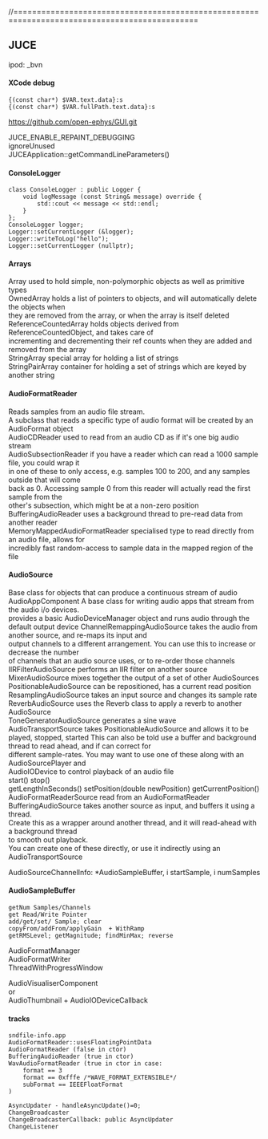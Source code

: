 //==============================================================================================

## JUCE

ipod: _bvn

#### XCode debug
    {(const char*) $VAR.text.data}:s
    {(const char*) $VAR.fullPath.text.data}:s

https://github.com/open-ephys/GUI.git

JUCE_ENABLE_REPAINT_DEBUGGING  
ignoreUnused  
JUCEApplication::getCommandLineParameters()  

#### ConsoleLogger
    class ConsoleLogger : public Logger {
        void logMessage (const String& message) override {
            std::cout << message << std::endl;
        }
    };
    ConsoleLogger logger;
    Logger::setCurrentLogger (&logger);
    Logger::writeToLog("hello");
    Logger::setCurrentLogger (nullptr);

#### Arrays
Array used to hold simple, non-polymorphic objects as well as primitive types  
OwnedArray holds a list of pointers to objects, and will automatically delete the objects when  
they are removed from the array, or when the array is itself deleted  
ReferenceCountedArray holds objects derived from ReferenceCountedObject, and takes care of  
incrementing and decrementing their ref counts when they are added and removed from the array  
StringArray special array for holding a list of strings  
StringPairArray container for holding a set of strings which are keyed by another string  

#### AudioFormatReader
Reads samples from an audio file stream.  
A subclass that reads a specific type of audio format will be created by an AudioFormat object  
AudioCDReader used to read from an audio CD as if it's one big audio stream  
AudioSubsectionReader if you have a reader which can read a 1000 sample file, you could wrap it  
in one of these to only access, e.g. samples 100 to 200, and any samples outside that will come  
back as 0. Accessing sample 0 from this reader will actually read the first sample from the  
other's subsection, which might be at a non-zero position  
BufferingAudioReader uses a background thread to pre-read data from another reader  
MemoryMappedAudioFormatReader specialised type to read directly from an audio file, allows for  
incredibly fast random-access to sample data in the mapped region of the file

#### AudioSource
Base class for objects that can produce a continuous stream of audio
AudioAppComponent A base class for writing audio apps that stream from the audio i/o devices.  
provides a basic AudioDeviceManager object and runs audio through the default output device
ChannelRemappingAudioSource takes the audio from another source, and re-maps its input and  
output channels to a different arrangement. You can use this to increase or decrease the number  
of channels that an audio source uses, or to re-order those channels  
IIRFilterAudioSource performs an IIR filter on another source  
MixerAudioSource mixes together the output of a set of other AudioSources  
PositionableAudioSource can be repositioned, has a current read position  
ResamplingAudioSource takes an input source and changes its sample rate  
ReverbAudioSource uses the Reverb class to apply a reverb to another AudioSource  
ToneGeneratorAudioSource generates a sine wave  
AudioTransportSource takes PositionableAudioSource and allows it to be played, stopped, started
This can also be told use a buffer and background thread to read ahead, and if can correct for  
different sample-rates. You may want to use one of these along with an AudioSourcePlayer and  
AudioIODevice to control playback of an audio file  
start() stop()  
getLengthInSeconds() setPosition(double newPosition) getCurrentPosition()  
AudioFormatReaderSource read from an AudioFormatReader  
BufferingAudioSource takes another source as input, and buffers it using a thread.  
Create this as a wrapper around another thread, and it will read-ahead with a background thread  
to smooth out playback.    
You can create one of these directly, or use it indirectly using an AudioTransportSource  

AudioSourceChannelInfo: *AudioSampleBuffer, i startSample, i numSamples

#### AudioSampleBuffer
    getNum Samples/Channels
    get Read/Write Pointer
    add/get/set/ Sample; clear
    copyFrom/addFrom/applyGain	+ WithRamp
    getRMSLevel; getMagnitude; findMinMax; reverse

AudioFormatManager  
AudioFormatWriter  
ThreadWithProgressWindow  

AudioVisualiserComponent  
or  
AudioThumbnail + AudioIODeviceCallback  

#### tracks
    sndfile-info.app
    AudioFormatReader::usesFloatingPointData
    AudioFormatReader (false in ctor)
    BufferingAudioReader (true in ctor)
    WavAudioFormatReader (true in ctor in case:
        format == 3
        format == 0xfffe /*WAVE_FORMAT_EXTENSIBLE*/
        subFormat == IEEEFloatFormat
    )
    
    AsyncUpdater - handleAsyncUpdate()=0;
    ChangeBroadcaster
    ChangeBroadcasterCallback: public AsyncUpdater
    ChangeListener

